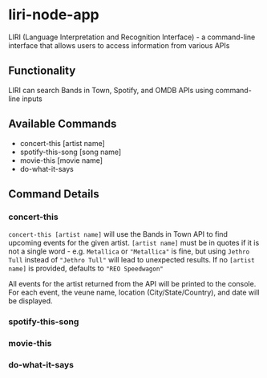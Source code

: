 # liri-node-app
LIRI (Language Interpretation and Recognition Interface) - a command-line interface that allows users to access information from various APIs

## Functionality
LIRI can search Bands in Town, Spotify, and OMDB APIs using command-line inputs

## Available Commands
* concert-this [artist name]
* spotify-this-song [song name]
* movie-this [movie name]
* do-what-it-says

## Command Details

### concert-this
`concert-this [artist name]` will use the Bands in Town API to find upcoming events for the given artist.
`[artist name]` must be in quotes if it is not a single word - e.g. `Metallica` or `"Metallica"` is fine, but using `Jethro Tull` instead of `"Jethro Tull"` will lead to unexpected results. If no `[artist name]` is provided, defaults to `"REO Speedwagon"`

All events for the artist returned from the API will be printed to the console. For each event, the veune name, location (City/State/Country), and date will be displayed.


### spotify-this-song


### movie-this


### do-what-it-says